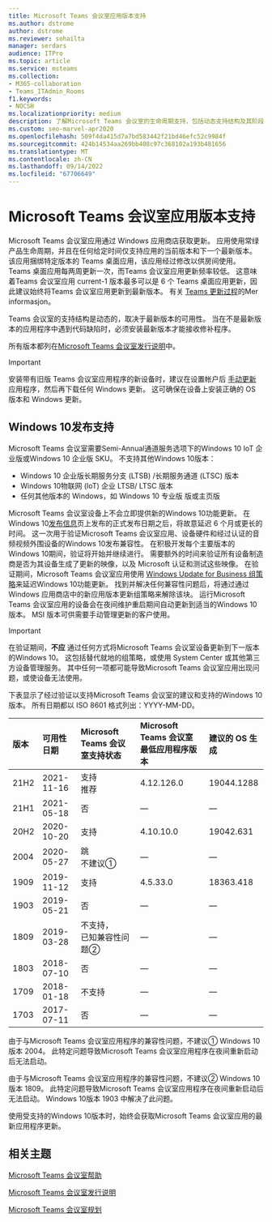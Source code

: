 ```yaml
---
title: Microsoft Teams 会议室应用版本支持
ms.author: dstrome
author: dstrome
ms.reviewer: sohailta
manager: serdars
audience: ITPro
ms.topic: article
ms.service: msteams
ms.collection:
- M365-collaboration
- Teams_ITAdmin_Rooms
f1.keywords:
- NOCSH
ms.localizationpriority: medium
description: 了解Microsoft Teams 会议室的生命周期支持，包括动态支持结构及其阶段。
ms.custom: seo-marvel-apr2020
ms.openlocfilehash: 509f4da415d7a7bd583442f21bd46efc52c9984f
ms.sourcegitcommit: 424b14534aa269bb408c97c368102a193b481656
ms.translationtype: MT
ms.contentlocale: zh-CN
ms.lasthandoff: 09/14/2022
ms.locfileid: "67706649"
---
```

# <a name="microsoft-teams-rooms-app-version-support"></a>Microsoft Teams 会议室应用版本支持
 
Microsoft Teams 会议室应用通过 Windows 应用商店获取更新。 应用使用常绿产品生命周期，并且在任何给定时间仅支持应用的当前版本和下一个最新版本。 该应用捆绑特定版本的 Teams 桌面应用，该应用经过修改以供房间使用。 Teams 桌面应用每两周更新一次，而Teams 会议室应用更新频率较低。 这意味着Teams 会议室应用 current-1 版本最多可以是 6 个 Teams 桌面应用更新，因此建议始终将Teams 会议室应用更新到最新版本。 有关 [Teams 更新过程](../teams-client-update.md)的Mer informasjon。

Teams 会议室的支持结构是动态的，取决于最新版本的可用性。 当在不是最新版本的应用程序中遇到代码缺陷时，必须安装最新版本才能接收修补程序。

所有版本都列在[Microsoft Teams 会议室发行说明](rooms-release-note.md)中。

> [!IMPORTANT]
> 安装带有旧版 Teams 会议室应用程序的新设备时，建议在设置帐户后 [手动更新](manual-update.md) 应用程序，然后再下载任何 Windows 更新。 这可确保在设备上安装正确的 OS 版本和 Windows 更新。  

## <a name="windows-10-release-support"></a>Windows 10发布支持

Microsoft Teams 会议室需要Semi-Annual通道服务选项下的Windows 10 IoT 企业版或Windows 10 企业版 SKU。 不支持其他Windows 10版本：

- Windows 10 企业版长期服务分支 (LTSB) /长期服务通道 (LTSC) 版本
- Windows 10物联网 (IoT) 企业 LTSB/ LTSC 版本
- 任何其他版本的 Windows，如 Windows 10 专业版 版或主页版

Microsoft Teams 会议室设备上不会立即提供新的Windows 10功能更新。 在Windows 10[发布信息](/windows/release-information/)页上发布的正式发布日期之后，将故意延迟 6 个月或更长的时间。 这一次用于验证Microsoft Teams 会议室应用、设备硬件和经过认证的音频视频外围设备的Windows 10发布兼容性。 在积极开发每个主要版本的Windows 10期间，验证将开始并继续进行。 需要额外的时间来验证所有设备制造商是否为其设备生成了更新的映像，以及 Microsoft 认证和测试这些映像。 在验证期间，Microsoft Teams 会议室应用使用 [Windows Update for Business 组策略](/windows/deployment/update/waas-manage-updates-wufb)来延迟Windows 10功能更新。 找到并解决任何兼容性问题后，将通过通过 Windows 应用商店中的新应用版本更新组策略来解除该块。 运行Microsoft Teams 会议室应用的设备会在夜间维护重启期间自动更新到适当的Windows 10版本。 MSI 版本可供需要手动管理更新的客户使用。  

> [!IMPORTANT]
> 在验证期间，**不应** 通过任何方式将Microsoft Teams 会议室设备更新到下一版本的Windows 10。 这包括替代就地的组策略，或使用 System Center 或其他第三方设备管理服务。 其中任何一项都可能导致Microsoft Teams 会议室应用出现问题，或使设备无法使用。  

下表显示了经过验证以支持Microsoft Teams 会议室的建议和支持的Windows 10版本。 所有日期都以 ISO 8601 格式列出：YYYY-MM-DD。

| 版本 | 可用性日期 | Microsoft Teams 会议室支持状态                    | Microsoft Teams 会议室最低应用程序版本 | 建议的 OS 生成 |
|:--------|:------------------|:--------------------------------------------------------|:--------------------------------------------------|:---------------------|
| 21H2    | 2021-11-16        | 支持<br>推荐                               | 4.12.126.0                                        | 19044.1288           |
| 21H1    | 2021-05-18        | 否                                           | &#x2014;                                          | &#x2014;             |
| 20H2    | 2020-10-20        | 支持                                               | 4.10.10.0                                         | 19042.631            |
| 2004    | 2020-05-27        | 跳 <br/> 不建议&#x2780;                 | &#x2014;                                          | &#x2014;             |
| 1909    | 2019-11-12        | 支持                                               | 4.5.33.0                                          | 18363.418            |
| 1903    | 2019-05-21        | 否                                           | &#x2014;                                          | &#x2014;             |
| 1809    | 2019-03-28        | 不支持， <br/>已知兼容性问题&#x2781; | &#x2014;                                          | &#x2014;             |
| 1803    | 2018-07-10        | 否                                           | &#x2014;                                          | &#x2014;             |
| 1709    | 2018-01-18        | 不支持                                           | &#x2014;                                          | &#x2014;             |
| 1703    | 2017-07-11        | 否                                           | &#x2014;                                          | &#x2014;             |

由于与Microsoft Teams 会议室应用程序的兼容性问题，不建议&#x2780; Windows 10版本 2004。 此特定问题导致Microsoft Teams 会议室应用程序在夜间重新启动后无法启动。 

由于与Microsoft Teams 会议室应用程序的兼容性问题，不建议&#x2781; Windows 10版本 1809。 此特定问题导致Microsoft Teams 会议室应用程序在夜间重新启动后无法启动。 Windows 10版本 1903 中解决了此问题。  

使用受支持的Windows 10版本时，始终会获取Microsoft Teams 会议室应用的最新应用程序更新。  


## <a name="related-topics"></a>相关主题

[Microsoft Teams 会议室帮助](https://support.office.com/article/Skype-Room-Systems-version-2-help-e667f40e-5aab-40c1-bd68-611fe0002ba2)

[Microsoft Teams 会议室发行说明](rooms-release-note.md)

[Microsoft Teams 会议室规划](rooms-plan.md)
